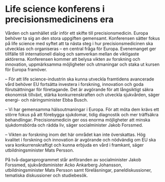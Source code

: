 # Life science konferens i precisionsmedicinens era

Vården och samhället står inför ett skifte till precisionsmedicin. Europa behöver ta sig an den stora uppgiften gemensamt. Konferensen sätter fokus på life science med syftet att ta nästa steg i hur precisionsmedicinen ska utvecklas och organiseras – en central fråga för Europa. Evenemanget ger tillfälle till internationell dialog och samverkan mellan de viktigaste aktörerna. Konferensen kommer att belysa vikten av forskning och innovation, uppmärksamma möjligheter och utmaningar och staka ut kursen för Europa framöver.

– För att life science\-industrin ska kunna utveckla framtidens avancerade vård behöver EU fortsätta investera i forskning, innovation och goda förutsättningar för företagande. Det är avgörande för att långsiktigt säkra ekonomisk tillväxt, stärka konkurrenskraften och utveckla sjukvården, säger energi\- och näringsminister Ebba Busch.

– Vi har gemensamma hälsoutmaningar i Europa. För att möta dem krävs ett större fokus på att förebygga sjukdomar, tidig diagnostik och mer träffsäkra behandlingar. Precisionsmedicin ger oss enorma möjligheter att minska sjukdomsbörda och rädda liv, säger socialminister Jakob Forssmed.

– Vikten av forskning inom det här området kan inte överskattas. Hög kvalitet i forskning och innovation är avgörande och nödvändig om EU ska vara konkurrenskraftigt och kunna erbjuda en vård i framkant, säger utbildningsminister Mats Persson.

På två\-dagarsprogrammet står anföranden av socialminister Jakob Forssmed, sjukvårdsminister Acko Ankarberg Johansson, utbildningsminister Mats Persson samt föreläsningar, paneldiskussioner, tematiska diskussioner och studiebesök.

